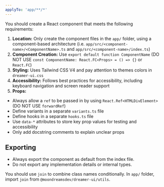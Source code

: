 ```yaml
---
applyTo: 'app/**/*'
---
```


You should create a React component that meets the following requirements:

1. **Location:** Only create the component files in the `app/` folder, using a component-based architecture (i.e. `app/src/<component-name>/<ComponentName>.ts` and `app/src/<component-name>/index.ts`)
2. **Component Creation:** Use `export default function ComponentName` (DO NOT USE `const ComponentName: React.FC<Props> = () => {}` or `React.FC`)
2. **Styling:** Uses Tailwind CSS V4 and pay attention to themes colors in `dreamer-ui.css`
3. **Accessibility:** Follows best practices for accessibility, including keyboard navigation and screen reader support
4. **Props:**

- Always allow a `ref` to be passed in by using `React.Ref<HTMLDivElement>` (DO NOT USE `forwardRef`)
- Define variants in a separate `variants.ts` file
- Define hooks in a separate `hooks.ts` file
- Use `data-*` attributes to store key prop values for testing and accessibility
- Only add docstring comments to explain unclear props

## Exporting
- Always export the component as default from the index file.
- Do not export any implementation details or internal types.

You should use `join` to combine class names conditionally. In `app/` folder, import `join` from `@moondreamsdev/dreamer-ui/utils`.
